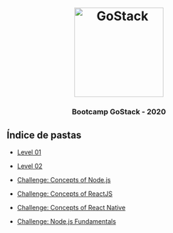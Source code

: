 <h1 align="center">
    <img alt="GoStack" src="https://rocketseat-cdn.s3-sa-east-1.amazonaws.com/bootcamp-header.png" width="200px" />
</h1>

<h3 align="center">
  Bootcamp GoStack - 2020
</h3>

## Índice de pastas

- [Level 01](https://github.com/anac-ac/gostack-bootcamp-11/tree/master/conceitos-dev)

- [Level 02](https://github.com/anac-ac/gostack-bootcamp-11/tree/master/primeiro-projeto-node)

- [Challenge: Concepts of Node.js](https://github.com/anac-ac/gostack-bootcamp-11/tree/master/gostack-node-challenge)

- [Challenge: Concepts of ReactJS](https://github.com/anac-ac/gostack-bootcamp-11/tree/master/reactjs-concepts-challenge)

- [Challenge: Concepts of React Native](https://github.com/anac-ac/gostack-bootcamp-11/tree/master/react-native-concepts-challenge)

- [Challenge: Node.js Fundamentals](https://github.com/anac-ac/gostack-bootcamp-11/tree/master/challenge-node-js-fundamentals)